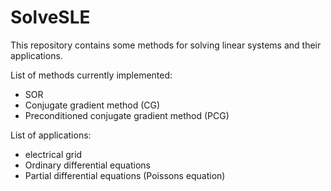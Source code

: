 # SolveSLE

This repository contains some methods for solving linear systems and their applications.

List of methods currently implemented:

- SOR
- Conjugate gradient method (CG)
- Preconditioned conjugate gradient method (PCG)

List of applications:

- electrical grid
- Ordinary differential equations
- Partial differential equations (Poissons equation)
